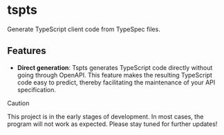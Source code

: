 # tspts
Generate TypeScript client code from TypeSpec files.

## Features
* **Direct generation**: Tspts generates TypeScript code directly without going through OpenAPI. This feature makes the resulting TypeScript code easy to predict, thereby facilitating the maintenance of your API specification.

> [!CAUTION]
> This project is in the early stages of development. In most cases, the program will not work as expected. Please stay tuned for further updates!
